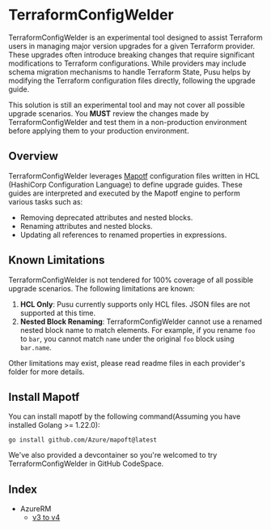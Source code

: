 # TerraformConfigWelder

TerraformConfigWelder is an experimental tool designed to assist Terraform users in managing major version upgrades for a given Terraform provider. These upgrades often introduce breaking changes that require significant modifications to Terraform configurations. While providers may include schema migration mechanisms to handle Terraform State, Pusu helps by modifying the Terraform configuration files directly, following the upgrade guide.

This solution is still an experimental tool and may not cover all possible upgrade scenarios. You **MUST** review the changes made by TerraformConfigWelder and test them in a non-production environment before applying them to your production environment.

## Overview

TerraformConfigWelder leverages [Mapotf](https://github.com/Azure/mapotf) configuration files written in HCL (HashiCorp Configuration Language) to define upgrade guides. These guides are interpreted and executed by the Mapotf engine to perform various tasks such as:

- Removing deprecated attributes and nested blocks.
- Renaming attributes and nested blocks.
- Updating all references to renamed properties in expressions.

## Known Limitations

TerraformConfigWelder is not tendered for 100% coverage of all possible upgrade scenarios. The following limitations are known:

1. **HCL Only**: Pusu currently supports only HCL files. JSON files are not supported at this time.
2. **Nested Block Renaming**: TerraformConfigWelder cannot use a renamed nested block name to match elements. For example, if you rename `foo` to `bar`, you cannot match `name` under the original `foo` block using `bar.name`.

Other limitations may exist, please read readme files in each provider's folder for more details.

## Install Mapotf

You can install mapotf by the following command(Assuming you have installed Golang >= 1.22.0):

```shell
go install github.com/Azure/mapoft@latest
```

We've also provided a devcontainer so you're welcomed to try TerraformConfigWelder in GitHub CodeSpace.

## Index

* AzureRM
  - [v3 to v4](azurerm/v3_v4/readme.md)
